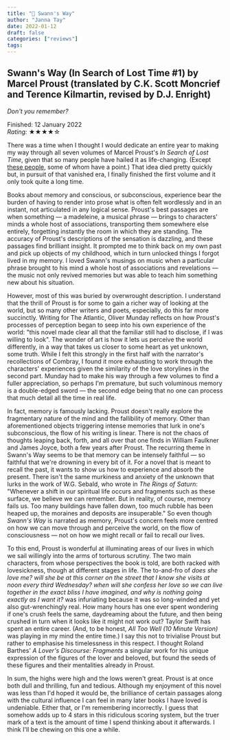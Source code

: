 ```yaml
---
title: "📕 Swann's Way"
author: "Janna Tay"
date: 2022-01-12
draft: false
categories: ["reviews"]
tags:
---
```

## Swann's Way (In Search of Lost Time #1) by Marcel Proust (translated by C.K. Scott Moncrief and Terence Kilmartin, revised by D.J. Enright)

*Don't you remember?*

Finished: 12 January 2022  
*Rating:* ★★★★☆

There was a time when I thought I would dedicate an entire year to making my way through all seven volumes of Marcel Proust's *In Search of Lost Time*, given that so many people have hailed it as life-changing. (Except [these people](https://www.goodreads.com/review/list/5874093-janna?order=d&sort=review&view=reviews), some of whom have a point.) That idea died pretty quickly but, in pursuit of that vanished era, I finally finished the first volume and it only took quite a long time.

Books about memory and conscious, or subconscious, experience bear the burden of having to render into prose what is often felt wordlessly and in an instant, not articulated in any logical sense. Proust's best passages are when something — a madeleine, a musical phrase — brings to characters' minds a whole host of associations, transporting them somewhere else entirely, forgetting instantly the room in which they are standing. The accuracy of Proust's descriptions of the sensation is dazzling, and these passages find brilliant insight. It prompted me to think back on my own past and pick up objects of my childhood, which in turn unlocked things I forgot lived in my memory. I loved Swann's musings on music when a particular phrase brought to his mind a whole host of associations and revelations — the music not only revived memories but was able to teach him something new about his situation.

However, most of this was buried by overwrought description. I understand that the thrill of Proust is for some to gain a richer way of looking at the world, but so many other writers and poets, especially, do this far more succinctly. Writing for The Atlantic, Oliver Munday reflects on how Proust's processes of perception began to seep into his own experience of the world: "this novel made clear all that the familiar still had to disclose, if I was willing to look". The wonder of art is how it lets us perceive the world differently, in a way that takes us closer to some heart as yet unknown, some truth. While I felt this strongly in the first half with the narrator's recollections of Combray, I found it more exhausting to work through the characters' experiences given the similarity of the love storylines in the second part. Munday had to make his way through a few volumes to find a fuller appreciation, so perhaps I'm premature, but such voluminous memory is a double-edged sword — the second edge being that no one can process that much detail all the time in real life.

In fact, memory is famously lacking. Proust doesn't really explore the fragmentary nature of the mind and the fallibility of memory. Other than aforementioned objects triggering intense memories that lurk in one's subconscious, the flow of his writing is linear. There is not the chaos of thoughts leaping back, forth, and all over that one finds in William Faulkner and James Joyce, both a few years after Proust. The recurring theme in Swann's Way seems to be that memory can be intensely faithful — so faithful that we're drowning in every bit of it. For a novel that is meant to recall the past, it wants to show us how to experience and absorb the present. There isn't the same murkiness and anxiety of the unknown that lurks in the work of W.G. Sebald, who wrote in *The Rings of Saturn*: "Whenever a shift in our spiritual life occurs and fragments such as these surface, we believe we can remember. But in reality, of course, memory fails us. Too many buildings have fallen down, too much rubble has been heaped up, the moraines and deposits are insuperable." So even though *Swann's Way* is narrated as memory, Proust's concern feels more centred on how we can move through and perceive the world, on the flow of consciousness — not on how we might recall or fail to recall our lives.

To this end, Proust is wonderful at illuminating areas of our lives in which we sail willingly into the arms of torturous scrutiny. The two main characters, from whose perspectives the book is told, are both racked with lovesickness, though at different stages in life. The to-and-fro of *does she love me? will she be at this corner on the street that I know she visits at noon every third Wednesday? when will she confess her love so we can live together in the exact bliss I have imagined, and why is nothing going exactly as I want it?* was infuriating because it was so long-winded and yet also gut-wrenchingly real. How many hours has one ever spent wondering if one's crush feels the same, daydreaming about the future, and then being crushed in turn when it looks like it might not work out? Taylor Swift has spent an entire career. (And, to be honest, *All Too Well (10 Minute Version)* was playing in my mind the entire time.) I say this not to trivialise Proust but rather to emphasise his timelessness in this respect. I thought Roland Barthes' *A Lover's Discourse: Fragments* a singular work for his unique expression of the figures of the lover and beloved, but found the seeds of these figures and their mentalities already in Proust.

In sum, the highs were high and the lows weren't great. Proust is at once both dull and thrilling, fun and tedious. Although my enjoyment of this novel was less than I'd hoped it would be, the brilliance of certain passages along with the cultural influence I can feel in many later books I have loved is undeniable. Either that, or I'm remembering incorrectly. I guess that somehow adds up to 4 stars in this ridiculous scoring system, but the truer mark of a text is the amount of time I spend thinking about it afterwards. I think I'll be chewing on this one a while.
